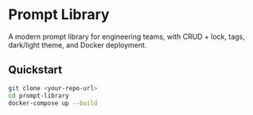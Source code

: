 # Prompt Library

A modern prompt library for engineering teams, with CRUD + lock, tags, dark/light theme, and Docker deployment.

## Quickstart

```bash
git clone <your-repo-url>
cd prompt-library
docker-compose up --build
